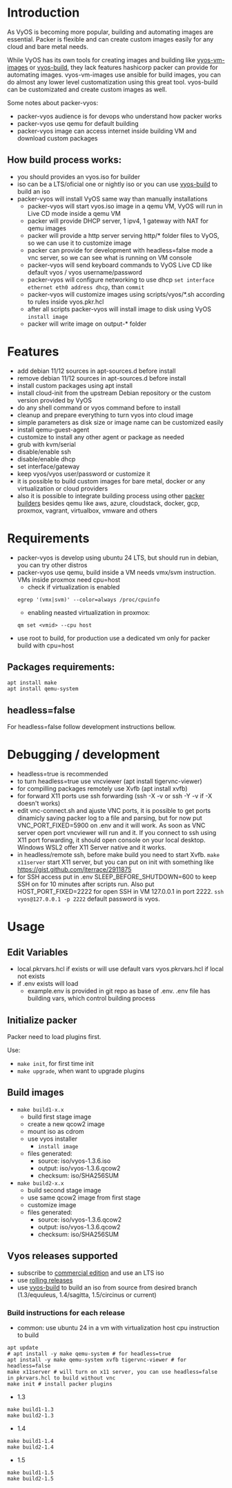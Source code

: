 
# Introduction

As VyOS is becoming more popular, building and automating images are essential. Packer is flexible and 
can create custom images easily for any cloud and bare metal needs.

While VyOS has its own tools for creating images and building like [vyos-vm-images](https://github.com/vyos/vyos-vm-images)
or [vyos-build](https://github.com/vyos/vyos-build), they lack features hashicorp packer can provide for automating images.
vyos-vm-images use ansible for build images, you can do almost any lower level customatization using this great tool. 
vyos-build can be customizated and create custom images as well. 

Some notes about packer-vyos:
* packer-vyos audience is for devops who understand how packer works
* packer-vyos use qemu for default building
* packer-vyos image can access internet inside building VM and download custom packages


## How build process works:

* you should provides an vyos.iso for builder
* iso can be a LTS/oficial one or nightly iso or you can use [vyos-build](https://docs.vyos.io/en/equuleus/contributing/build-vyos.html) to build an iso
* packer-vyos will install VyOS same way than manually installations
    * packer-vyos will start vyos.iso image in a qemu VM, VyOS will run in Live CD mode inside a qemu VM
    * packer will provide DHCP server, 1 ipv4, 1 gateway with NAT for qemu images
    * packer will provide a http server serving http/* folder files to VyOS, so we can use it to customize image
    * packer can provide for development with headless=false mode a vnc server, so we can see what is running on VM console
    * packer-vyos will send keyboard commands to VyOS Live CD like default vyos / vyos username/password
    * packer-vyos will configure networking to use dhcp ```set interface ethernet eth0 address dhcp```, than ```commit```
    * packer-vyos will customize images using scripts/vyos/*.sh according to rules inside vyos.pkr.hcl
    * after all scripts packer-vyos will install image to disk using VyOS ```install image```
    * packer will write image on output-* folder

# Features

* add debian 11/12 sources in apt-sources.d before install
* remove debian 11/12 sources in apt-sources.d before install
* install custom packages using apt install
* install cloud-init from the upstream Debian repository or the custom version provided by VyOS
* do any shell command or vyos command before to install
* cleanup and prepare everything to turn vyos into cloud image
* simple parameters as disk size or image name can be customized easily
* install qemu-guest-agent
* customize to install any other agent or package as needed
* grub with kvm/serial
* disable/enable ssh 
* disable/enable dhcp
* set interface/gateway 
* keep vyos/vyos user/password or customize it
* it is possible to build custom images for bare metal, docker or any virtualization or cloud providers
* also it is possible to integrate building process using other [packer builders](https://developer.hashicorp.com/packer/integrations?components=builder) 
besides qemu like aws, azure, cloudstack, docker, gcp, proxmox, vagrant, virtualbox, vmware and others

# Requirements

* packer-vyos is develop using ubuntu 24 LTS, but should run in debian, you can try other distros
* packer-vyos use qemu, build inside a VM needs vmx/svm instruction. VMs inside proxmox need cpu=host
    * check if virtualization is enabled
    ```
    egrep '(vmx|svm)' --color=always /proc/cpuinfo
    ```
    * enabling neasted virtualization in proxmox:
    ```
    qm set <vmid> --cpu host
    ```
* use root to build, for production use a dedicated vm only for packer build with cpu=host


## Packages requirements:

```
apt install make
apt install qemu-system 
```

## headless=false 

For headless=false follow development instructions bellow.

# Debugging / development

* headless=true is recommended
* to turn headless=true use vncviewer (apt install tigervnc-viewer)
* for compilling packages remotely use Xvfb (apt install xvfb)
* for forward X11 ports use ssh forwarding (ssh -X -v or ssh -Y -v if -X doesn't works)
* edit vnc-connect.sh and ajuste VNC ports, it is possible to get ports dinamicly saving packer log to a file and parsing, but for now put VNC_PORT_FIXED=5900 on .env and it will work. As soon as VNC server open port vncviewer will run and it. If you connect to ssh using X11 port forwarding, it should open console on your local desktop. Windows WSL2 offer X11 Server native and it works. 
* in headless/remote ssh, before make build you need to start Xvfb. ```make x11server``` start X11 server, but you can put on init with something like https://gist.github.com/jterrace/2911875
* for SSH access put in .env SLEEP_BEFORE_SHUTDOWN=600 to keep SSH on for 10 minutes after scripts run. Also put HOST_PORT_FIXED=2222 for open SSH in VM 127.0.0.1 in port 2222. ```ssh vyos@127.0.0.1 -p 2222``` default password is vyos.

# Usage

## Edit Variables
* local.pkrvars.hcl if exists or will use default vars vyos.pkrvars.hcl if local not exists
* if .env exists will load
    * example.env is provided in git repo as base of .env. .env file has building vars, which control building process

## Initialize packer
Packer need to load plugins first.

Use:
* ```make init```, for first time init
* ```make upgrade```, when want to upgrade plugins

## Build images
* ```make build1-x.x```
    * build first stage image
    * create a new qcow2 image 
    * mount iso as cdrom
    * use vyos installer
        * ```install image```
    * files generated:
        * source: iso/vyos-1.3.6.iso
        * output: iso/vyos-1.3.6.qcow2
        * checksum: iso/SHA256SUM
* ```make build2-x.x```
    * build second stage image
    * use same qcow2 image from first stage
    * customize image
    * files generated:    
        * source: iso/vyos-1.3.6.qcow2
        * output: iso/vyos-1.3.6.qcow2
        * checksum: iso/SHA256SUM
    
## Vyos releases supported
* subscribe to [commercial edition](https://vyos.io/subscriptions/software) and use an LTS iso
* use [rolling releases](https://vyos.net/get/nightly-builds/)
* use [vyos-build](https://github.com/vyos/vyos-build) to build an iso from source from desired branch (1.3/equuleus, 1.4/sagitta, 1.5/circinus or current)

### Build instructions for each release
* common: use ubuntu 24 in a vm with virtualization host cpu instruction to build 
```
apt update
# apt install -y make qemu-system # for headless=true
apt install -y make qemu-system xvfb tigervnc-viewer # for headless=false
make x11server # will turn on x11 server, you can use headless=false in pkrvars.hcl to build without vnc
make init # install packer plugins
```

* 1.3 
```
make build1-1.3
make build2-1.3
```
* 1.4
```
make build1-1.4
make build2-1.4
```
* 1.5
```
make build1-1.5
make build2-1.5
```
